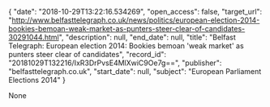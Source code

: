 {
  "date": "2018-10-29T13:22:16.534269", 
  "open_access": false, 
  "target_url": "http://www.belfasttelegraph.co.uk/news/politics/european-election-2014-bookies-bemoan-weak-market-as-punters-steer-clear-of-candidates-30291044.html", 
  "description": null, 
  "end_date": null, 
  "title": "Belfast Telegraph: European election 2014: Bookies bemoan 'weak market' as punters steer clear of candidates", 
  "record_id": "20181029T132216/IxR3DrPvsE4MlXwiC9Oe7g==", 
  "publisher": "belfasttelegraph.co.uk", 
  "start_date": null, 
  "subject": "European Parliament Elections 2014"
}

None